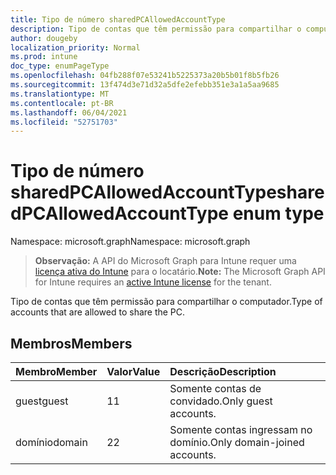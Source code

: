 ```yaml
---
title: Tipo de número sharedPCAllowedAccountType
description: Tipo de contas que têm permissão para compartilhar o computador.
author: dougeby
localization_priority: Normal
ms.prod: intune
doc_type: enumPageType
ms.openlocfilehash: 04fb288f07e53241b5225373a20b5b01f8b5fb26
ms.sourcegitcommit: 13f474d3e71d32a5dfe2efebb351e3a1a5aa9685
ms.translationtype: MT
ms.contentlocale: pt-BR
ms.lasthandoff: 06/04/2021
ms.locfileid: "52751703"
---
```

# <a name="sharedpcallowedaccounttype-enum-type"></a><span data-ttu-id="4de04-103">Tipo de número sharedPCAllowedAccountType</span><span class="sxs-lookup"><span data-stu-id="4de04-103">sharedPCAllowedAccountType enum type</span></span>

<span data-ttu-id="4de04-104">Namespace: microsoft.graph</span><span class="sxs-lookup"><span data-stu-id="4de04-104">Namespace: microsoft.graph</span></span>

> <span data-ttu-id="4de04-105">**Observação:** A API do Microsoft Graph para Intune requer uma [licença ativa do Intune](https://go.microsoft.com/fwlink/?linkid=839381) para o locatário.</span><span class="sxs-lookup"><span data-stu-id="4de04-105">**Note:** The Microsoft Graph API for Intune requires an [active Intune license](https://go.microsoft.com/fwlink/?linkid=839381) for the tenant.</span></span>

<span data-ttu-id="4de04-106">Tipo de contas que têm permissão para compartilhar o computador.</span><span class="sxs-lookup"><span data-stu-id="4de04-106">Type of accounts that are allowed to share the PC.</span></span>

## <a name="members"></a><span data-ttu-id="4de04-107">Membros</span><span class="sxs-lookup"><span data-stu-id="4de04-107">Members</span></span>
|<span data-ttu-id="4de04-108">Membro</span><span class="sxs-lookup"><span data-stu-id="4de04-108">Member</span></span>|<span data-ttu-id="4de04-109">Valor</span><span class="sxs-lookup"><span data-stu-id="4de04-109">Value</span></span>|<span data-ttu-id="4de04-110">Descrição</span><span class="sxs-lookup"><span data-stu-id="4de04-110">Description</span></span>|
|:---|:---|:---|
|<span data-ttu-id="4de04-111">guest</span><span class="sxs-lookup"><span data-stu-id="4de04-111">guest</span></span>|<span data-ttu-id="4de04-112">1</span><span class="sxs-lookup"><span data-stu-id="4de04-112">1</span></span>|<span data-ttu-id="4de04-113">Somente contas de convidado.</span><span class="sxs-lookup"><span data-stu-id="4de04-113">Only guest accounts.</span></span>|
|<span data-ttu-id="4de04-114">domínio</span><span class="sxs-lookup"><span data-stu-id="4de04-114">domain</span></span>|<span data-ttu-id="4de04-115">2</span><span class="sxs-lookup"><span data-stu-id="4de04-115">2</span></span>|<span data-ttu-id="4de04-116">Somente contas ingressam no domínio.</span><span class="sxs-lookup"><span data-stu-id="4de04-116">Only domain-joined accounts.</span></span>|




